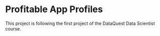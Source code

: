 # Profitable App Profiles

This project is following the first project of the DataQuest Data Scientist course. 
